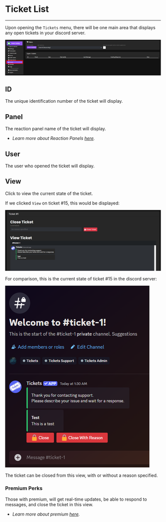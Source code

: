 # Ticket List
***

Upon opening the `Tickets` menu, there will be one main area that displays any open tickets in your discord server.

![Tickets card](../img/tickets_card.webp)

## ID
The unique identification number of the ticket will display.

## Panel
The reaction panel name of the ticket will display.  
- *Learn more about Reaction Panels [here](./reaction-panels.md).*

## User
The user who opened the ticket will display.

## View
Click to view the current state of the ticket.  
  
If we clicked `View` on ticket #15, this would be displayed:

![View card](../img/tickets_view_card.webp)

For comparison, this is the current state of ticket #15 in the discord server:

![View comparison](../img/tickets_view_compare.webp)

The ticket can be closed from this view, with or without a reason specified.

### Premium Perks
Those with premium, will get real-time updates, be able to respond to messages, and close the ticket in this view.  
- *Learn more about premium [here](https://ticketsbot.cloud/premium).*